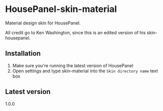 # HousePanel-skin-material
Material design skin for HousePanel.

All credit go to Ken Washington, since this is an edited version of his skin-housepanel.

## Installation
1. Make sure you're running the latest version of HousePanel
2. Open settings and type skin-material into the `Skin directory name` text box

## Latest version
1.0.0